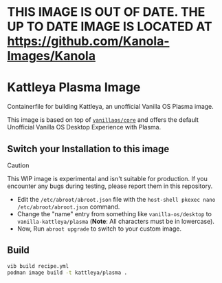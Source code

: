 # **THIS IMAGE IS OUT OF DATE. THE UP TO DATE IMAGE IS LOCATED AT https://github.com/Kanola-Images/Kanola**

# Kattleya Plasma Image

Containerfile for building Kattleya, an unofficial Vanilla OS Plasma image.

This image is based on top of [`vanillaos/core`](https://github.com/Vanilla-OS/core-image/pkgs/container/core) and offers the default
Unofficial Vanilla OS Desktop Experience with Plasma.

## Switch your Installation to this image

> [!CAUTION]
> This WIP image is experimental and isn't suitable for production. If you encounter any bugs during testing, please report them in this repository.

- Edit the `/etc/abroot/abroot.json` file with the `host-shell pkexec nano /etc/abroot/abroot.json` command.
- Change the "name" entry from something like `vanilla-os/desktop` to `vanilla-kattleya/plasma` (**Note**: All characters must be in lowercase).
- Now, Run `abroot upgrade` to switch to your custom image.

## Build

```bash
vib build recipe.yml
podman image build -t kattleya/plasma .
```
